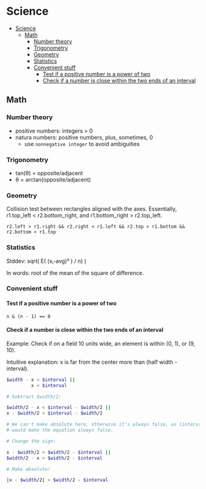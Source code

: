 # Science

- [Science](#science)
  - [Math](#math)
    - [Number theory](#number-theory)
    - [Trigonometry](#trigonometry)
    - [Geometry](#geometry)
    - [Statistics](#statistics)
    - [Convenient stuff](#convenient-stuff)
      - [Test if a positive number is a power of two](#test-if-a-positive-number-is-a-power-of-two)
      - [Check if a number is close within the two ends of an interval](#check-if-a-number-is-close-within-the-two-ends-of-an-interval)

## Math

### Number theory

- positive numbers: integers > 0
- natura numbers: positive numbers, plus, sometimes, 0
  - use `nonnegative integer` to avoid ambiguities

### Trigonometry

- tan(θ) = opposite/adjacent
- θ = arctan(opposite/adjacent)

### Geometry

Collision test between rectangles aligned with the axes. Essentially, r1.top_left < r2.bottom_right, and r1.bottom_right > r2.top_left.

```
r2.left > r1.right && r2.right < r1.left && r2.top > r1.bottom && r2.bottom < r1.top
```

### Statistics

Stddev: sqrt( Ε( (xᵢ-avg)² ) / n) )

In words: root of the mean of the square of difference.

### Convenient stuff

#### Test if a positive number is a power of two

`n & (n - 1) == 0`

#### Check if a number is close within the two ends of an interval

Example: Check if on a field 10 units wide, an element is within (0, 1), or (9, 10).

Intuitive explanation: x is far from the center more than (half width - interval).

```sh
$width - x < $interval ||
         x < $interval

# Subtract $width/2:

$width/2 - x < $interval - $width/2 ||
x - $width/2 < $interval - $width/2

# We can't make absolute here, otherwise it's always false, as (interval - width/2) is negative, which
# would make the equation always false.

# Change the sign:

x - $width/2 > $width/2 - $interval ||
$width/2 - x > $width/2 - $interval

# Make absolute!

|x - $width/2| > $width/2 - $interval
```
